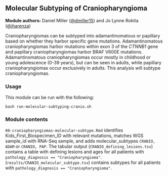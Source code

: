 ## Molecular Subtyping of Craniopharyngioma 

**Module authors:** Daniel Miller ([@dmiller15](https://github.com/dmiller15)) and Jo Lynne Rokita ([@jharenza](https://github.com/jharenza))

Craniopharyngiomas can be subtyped into adamantinomatous or papillary based on whether they harbor specific gene mutations.
Adamantinomatous craniopharyngiomas harbor mutations within exon 3 of the _CTNNB1_ gene and papillary craniopharyngiomas harbor BRAF V600E mutations.
Adamantinomatous craniopharyngiomas occur mostly in childhood or young adolescence (0-39 years), but can be seen in adults, while papillary craniopharyngiomas occur exclusively in adults.
This analysis will subtype craniopharyngiomas.

### Usage

This module can be run with the following:

```
bash run-molecular-subtyping-cranio.sh
```

### Module contents

`00-craniopharyngiomas-molecular-subtype.Rmd` identifies Kids_First_Biospecimen_ID with relevant mutations, matches WGS sample_id with RNA-Seq sample, and adds molecular_subtypes `CRANIO, ADAM` or `CRANIO, PAP`.
The tabular output (`CRANIO_defining_lesions.tsv`) contains a table with defining lesions and ages for all patients with `pathology_diagnosis == "Craniopharyngioma"`. 
(`results/CRANIO_molecular_subtype.tsv`) contains subtypes for all patients with `pathology_diagnosis == "Craniopharyngioma"`.
